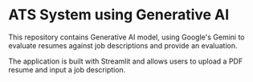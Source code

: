 # ATS System using Generative AI

This repository contains Generative AI model, using Google's Gemini to evaluate resumes against job descriptions and provide an evaluation.

The application is built with Streamlit and allows users to upload a PDF resume and input a job description.
